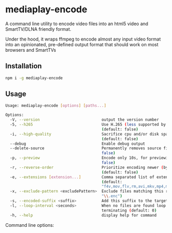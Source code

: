 mediaplay-encode
================

A command line utility to encode video files into an html5 video and SmartTV/DLNA friendly format.

Under the hood, it wraps ffmpeg to encode almost any input video format into an opinionated, pre-defined output
format that should work on most browsers and SmartTVs

Installation
------------

```bash
npm i -g mediaplay-encode
```

Usage
-----

```bash
Usage: mediaplay-encode [options] [paths...]

Options:
  -V, --version                           output the version number
  -5, --h265                              Use H.265 (less supported by browsers) instead of H.264
                                          (default: false)
  -i, --high-quality                      Sacrifice cpu and/or disk space to get better quality
                                          (default: false)
  --debug                                 Enable debug output
  --delete-source                         Permanently removes source file after encoding (default:
                                          false)
  -p, --preview                           Encode only 10s, for previewing the result (default:
                                          false)
  -r, --reverse-order                     Prioritize encoding newer (by creation time) files
                                          (default: false)
  -e, --extensions [extension...]         Comma separated list of extensions to encode from
                                          (default:
                                          "f4v,mov,flv,rm,avi,mkv,mp4,m4v,wmv,mpeg,asf,divx,mpg")
  -x, --exclude-pattern <excludePattern>  Exclude files matching this regular expression (default:
                                          "\\.enc")
  -s, --encoded-suffix <suffix>           Add this suffix to the target file name (default: ".enc")
  -l, --loop-interval <seconds>           When no files are found loop every <seconds> instead of
                                          terminating (default: 0)
  -h, --help                              display help for command
```

Command line options:
